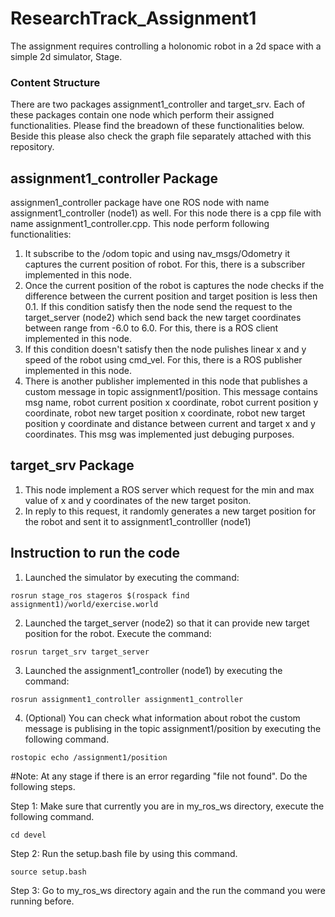 # ResearchTrack_Assignment1

The assignment requires controlling a holonomic robot in a 2d space with a simple 2d simulator, Stage. 

### Content Structure

There are two packages assignment1_controller and target_srv. Each of these packages contain one node which perform their assigned functionalities. Please find the breadown of these functionalities below. Beside this please also check the graph file separately attached with this repository.

## assignment1_controller Package

assignmen1_controller package have one ROS node with name assignment1_controller (node1) as well. For this node there is a cpp file with name assignment1_controller.cpp. This node perform following functionalities:

1. It subscribe to the /odom topic and using nav_msgs/Odometry it captures the current position of robot. For this, there is a subscriber implemented in this node. 
2. Once the current position of the robot is captures the node checks if the difference between the current position and target position is less then 0.1. If this condition satisfy then the node send the request to the target_server (node2) which send back the new target coordinates between range from -6.0 to 6.0. For this, there is a ROS client implemented in this node. 
3. If this condition doesn't satisfy then the node pulishes linear x and y speed of the robot using cmd_vel. For this, there is a ROS publisher implemented in this node. 
5. There is another publisher implemented in this node that publishes a custom message in topic assignment1/position. This message contains msg name, robot current position x coordinate, robot current position y coordinate, robot new target position x coordinate, robot new target position y coordinate and distance between current and target x and y coordinates. This msg was implemented just debuging purposes.

## target_srv Package

1. This node implement a ROS server which request for the min and max value of x and y coordinates of the new target positon. 
2. In reply to this request, it randomly generates a new target position for the robot and sent it to assignment1_controlller (node1)

## Instruction to run the code

1. Launched the simulator by executing the command:
```
rosrun stage_ros stageros $(rospack find assignment1)/world/exercise.world
```

2. Launched the target_server (node2) so that it can provide new target position for the robot. Execute the command:
```
rosrun target_srv target_server
```

3. Launched the assignment1_controller (node1) by executing the command:
```
rosrun assignment1_controller assignment1_controller
```

4. (Optional) You can check what information about robot the custom message is publising in the topic assignment1/position by executing the following command. 
```
rostopic echo /assignment1/position
```
#Note: 
At any stage if there is an error regarding "file not found". Do the following steps.

Step 1: Make sure that currently you are in my_ros_ws directory, execute the following command.
```
cd devel 
```
Step 2: Run the setup.bash file by using this command.

```
source setup.bash 
```
Step 3: Go to my_ros_ws directory again and the run the command you were running before.
 
